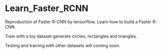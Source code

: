 # Learn_Faster_RCNN
Reproduction of Faster R-CNN by tensorflow. Learn how to build a Faster R-CNN.

Train with a toy dataset generate circles, rectangles and triangles.

Testing and training with other datasets will coming soon.
